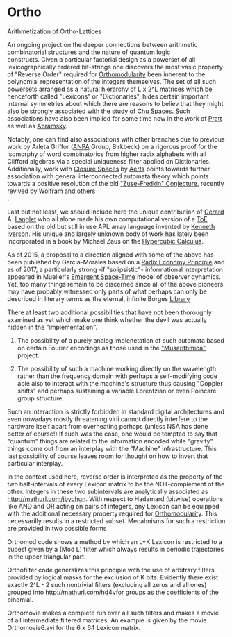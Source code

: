 # Ortho
Arithmetization of Ortho-Lattices

An ongoing project on the deeper connections between arithmetic combinatorial structures and the nature of quantum logic<br> constructs. Given a particular factorial design as a powerset of all lexicographically ordered bit-strings one discovers the
most vasic property of "Reverse Order" required for 
<a href="https://en.wikipedia.org/wiki/Complemented_lattice">Orthomodularity</a> been inherent to the polynomial representation
of the integers themselves. The set of all such powersets arranged as a natural hierarchy of L x 2^L matrices which be henceforth called "Lexicons" or "Dictionaries", hides certain 
important internal symmetries about which there are reasons to believ that they might also be strongly associated  with the study of <a href="http://chu.stanford.edu">Chu Spaces</a>. Such associations have also been implied for some time now in the work of 
<a href="http://boole.stanford.edu/pub/ph94.pdf">Pratt</a> as well as 
<a href="https://www.cs.ox.ac.uk/files/2372/RR-09-08.pdf">Abramsky</a>. 

Notably, one can find also associations with other branches due to previous work by Arleta Griffor (<a href="http://www.bbk.ac.uk/tpru/">ANPA</a> Group, Birkbeck) on a rigorous proof for the isomorphy of word combinatorics from higher radix alphabets with all Clifford algebras via a special uniqueness filter applied on Dictionaries.
Additionally, work with 
<a href="https://www.cs.virginia.edu/~jlp/closure.overview.html">Closure Spaces</a> by <a href="https://en.wikipedia.org/wiki/Diederik_Aerts">Aerts</a> points towards further association with general interconnected automata theory which points towards a positive resolution of the old 
<a href="https://de.wikipedia.org/wiki/Konrad_Zuse#.E2.80.9ERechnender_Raum.E2.80.9C">"Zuse-Fredkin" Conjecture</a>, recently revived by <a href="www.wolframscience.com/nksonline/toc.html">Wolfram</a> and
<a href="http://www.ideal-ist.eu/ps-it-89787">others</a><br>. 

Last but not least, we should include here the unique contribution of <a href="http://archive.vector.org.uk/?qry=gérard%20langlet">Gerard</a> A. <a href="https://fr.wikipedia.org/wiki/Gérard_Langlet">Langlet</a> who all alone made his own computational version of a 
<a href="https://dl.acm.org/citation.cfm?id=144104">ToE</a> based on the old but still in use APL array language invented by 
<a href="https://en.wikipedia.org/wiki/Kenneth_E._Iverson">Kenneth Iverson</a>. His unique and largely unknown body of work has lately been incorporated in a book by Michael Zaus on the <a href="https://www.adlibris.com/se/bok/crisp-and-soft-computing-with-hypercubical-calculus-9783662113806">Hypercubic Calculus</a>. 

As of 2015, a proposal to a direction aligned with some of the above has been published by Garcia-Morales based on a <a href="https://link.springer.com/article/10.1007/s10701-015-9865-x">Radix Economy Principle</a> and as of 2017, a particularly strong -if "solipsistic"- informational interpretation appeared in Mueller's 
<a href="https://arxiv.org/abs/1712.01826">Emergent Space-Time</a> model of observer dynamics.
Yet, too many things remain to be discerned since all of the above pioneers may have probably witnessed only parts of what perhaps can only be described in literary terms as the eternal, infinite Borges 
<a href="https://en.wikipedia.org/wiki/The_Library_of_Babel">Library</a>

There at least two additional possibilities that have not been thoroughly examined as yet which make one think whether the devil was actually hidden in the "implementation". 

1. The possibility of a purely analog implenetation of such automata based on certain Fourier encodings as those used in the 
<a href="https://github.com/rtheo/Musarithmica">"Musarithmica"</a> project.

2. The possibility of such a machine working directly on the wavelength rather than the frequency domain with perhaps a self-modifying code able also to interact with the machine's structure thus causing "Doppler shifts" and perhaps sustaining a variable Lorentzian or even Poincare group structure. 
 
Such an interaction is strictly forbidden in standard digital architectures and even nowadays mostly threatening virii cannot directly interfere to the hardware itself apart from overheating perhaps (unless NSA has done better of course!) If such was the case, one would be tempted to say that "quantum" things are related to the information encoded while "gravity" things come out from an interplay with the "Machine" infrastructure. This last possibility of course leaves room for thought on how to invert that particular interplay.

In the context used here, reverse order is interpreted as the property of the two half-intervals of every Lexicon matrix to be the NOT-complement of the other. Integers in these two subintervals are analytically associated as http://mathurl.com/jbychgn. With respect to Hadamard (bitwise) operations like AND and OR acting on pairs of integers, any Lexicon can be equipped with the additional necessary property required for <a href="https://en.wikipedia.org/wiki/Complemented_lattice#Orthomodular_lattices">
Orthomodularity</a>. This necessarilly results in a restricted subset. Μecahnisms for such a restriction are provided in two
possible forms

Orthomod code shows a method by which an L+K Lexicon is restricted to a subest given by a (Mod L) filter which always results in periodic trajectories in the upper triangular part.

Orthofilter code generalizes this principle with the use of arbitrary filters provided by logical masks for the exclusion of K bits. Evidently there exist exactly 2^L - 2 such nontrivial filters (excluding all zeros and all ones) grouped into http://mathurl.com/hd4vfor groups as the coefficients of the binomial.

Orthomovie makes a complete run over all such filters and makes a movie of all intermediate filtered matrices. An example is given by the movie Orthomovie6.avi for the 6 x 64 Lexicon matrix.
